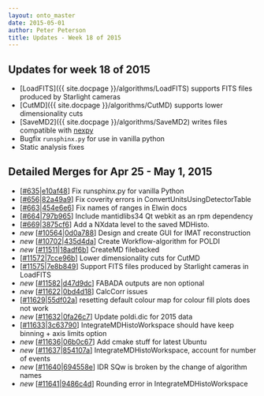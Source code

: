 ```yaml
---
layout: onto_master
date: 2015-05-01
author: Peter Peterson
title: Updates - Week 18 of 2015
---
```

Updates for week 18 of 2015
---------------------------
* [LoadFITS]({{ site.docpage }}/algorithms/LoadFITS) supports FITS files produced by Starlight cameras
* [CutMD]({{ site.docpage }}/algorithms/CutMD) supports lower dimensionality cuts
* [SaveMD2]({{ site.docpage }}/algorithms/SaveMD2) writes files compatible with [nexpy](https://github.com/nexpy/nexpy)
* Bugfix `runsphinx.py` for use in vanilla python
* Static analysis fixes

Detailed Merges for Apr 25 - May 1, 2015
----------------------------------------
* \[[#635](https://github.com/mantidproject/mantid/pull/635)\|[e10af48](https://github.com/mantidproject/mantid/commit/e10af484938f9f04506a0dc542114c804b222745)\] Fix runsphinx.py for vanilla Python
* \[[#656](https://github.com/mantidproject/mantid/pull/656)\|[82a49a9](https://github.com/mantidproject/mantid/commit/82a49a97dc0e033afd16542a88d97df1da52244c)\] Fix coverity errors in ConvertUnitsUsingDetectorTable
* \[[#663](https://github.com/mantidproject/mantid/pull/663)\|[454e6e6](https://github.com/mantidproject/mantid/commit/454e6e6c510501fdaae70c8f99ad28b96c2f4ed0)\] Fix names of ranges in Elwin docs
* \[[#664](https://github.com/mantidproject/mantid/pull/664)\|[797b965](https://github.com/mantidproject/mantid/commit/797b9659202988c1dc8a5432ccf4ad554b3f8525)\] Include mantidlibs34 Qt webkit as an rpm dependency
* \[[#669](https://github.com/mantidproject/mantid/pull/669)\|[3875cf6](https://github.com/mantidproject/mantid/commit/3875cf6ffc58834dad0939c0e1b34df86c88a1ed)\] Add a NXdata level to the saved MDHisto.
* *new* \[[#10564](http://trac.mantidproject.org/mantid/ticket/10564)\|[0d0a788](https://github.com/mantidproject/mantid/commit/0d0a78839f81f68f06f362b6980bf93f349efc9c)\] Design and create GUI for IMAT reconstruction
* *new* \[[#10702](http://trac.mantidproject.org/mantid/ticket/10702)\|[435d4da](https://github.com/mantidproject/mantid/commit/435d4dab38a9a325ca472a1265f8953cd72ac362)\] Create Workflow-algorithm for POLDI
* *new* \[[#11511](http://trac.mantidproject.org/mantid/ticket/11511)\|[18adf6b](https://github.com/mantidproject/mantid/commit/18adf6b47c88afcf1fc46ae317a5f2fd9ad1e921)\] CreateMD filebacked
* \[[#11572](http://trac.mantidproject.org/mantid/ticket/11572)\|[7cce96b](https://github.com/mantidproject/mantid/commit/7cce96b07c0a9b57cfee4a3b2e20b26767e99c75)\] Lower dimensionality cuts for CutMD
* \[[#11575](http://trac.mantidproject.org/mantid/ticket/11575)\|[7e8b849](https://github.com/mantidproject/mantid/commit/7e8b849d3e6ebffb73ab840ad74c6e5152eefa64)\] Support FITS files produced by Starlight cameras in LoadFITS
* *new* \[[#11582](http://trac.mantidproject.org/mantid/ticket/11582)\|[d47d9dc](https://github.com/mantidproject/mantid/commit/d47d9dcf5585020fd70e8a66e4f67c70edc94804)\] FABADA outputs are non optional
* *new* \[[#11622](http://trac.mantidproject.org/mantid/ticket/11622)\|[0bd4d18](https://github.com/mantidproject/mantid/commit/0bd4d185aa9d753add06d4fc6742fbdd60627031)\] CalcCorr issues
* \[[#11629](http://trac.mantidproject.org/mantid/ticket/11629)\|[55df02a](https://github.com/mantidproject/mantid/commit/55df02afd0a68616d97d266877469ebb9d5d9b03)\] resetting default colour map for colour fill plots does not work
* *new* \[[#11632](http://trac.mantidproject.org/mantid/ticket/11632)\|[0fa26c7](https://github.com/mantidproject/mantid/commit/0fa26c71c7123b64af38b2995c56e6eacfa9b24b)\] Update poldi.dic for 2015 data
* \[[#11633](http://trac.mantidproject.org/mantid/ticket/11633)\|[3c63790](https://github.com/mantidproject/mantid/commit/3c637900cf128f6f119f67f8584eadb8ad39f06d)\] IntegrateMDHistoWorkspace should have keep binning + axis limits option
* *new* \[[#11636](http://trac.mantidproject.org/mantid/ticket/11636)\|[06b0c67](https://github.com/mantidproject/mantid/commit/06b0c67fd7f69d5786a25415bba7d2b0292b40df)\] Add cmake stuff for latest Ubuntu
* *new* \[[#11637](http://trac.mantidproject.org/mantid/ticket/11637)\|[854107a](https://github.com/mantidproject/mantid/commit/854107aa1063eee2fdc10bdae253fdf2087bcc0b)\] IntegrateMDHistoWorkspace, account for number of events
* *new* \[[#11640](http://trac.mantidproject.org/mantid/ticket/11640)\|[694558e](https://github.com/mantidproject/mantid/commit/694558e05ccde461f5d8cdf3e60582ec01cfbd03)\] IDR SQw is broken by the change of algorithm names
* *new* \[[#11641](http://trac.mantidproject.org/mantid/ticket/11641)\|[9486c4d](https://github.com/mantidproject/mantid/commit/9486c4d3b8d01e01da968790ffb15017121e6613)\] Rounding error in IntegrateMDHistoWorkspace
